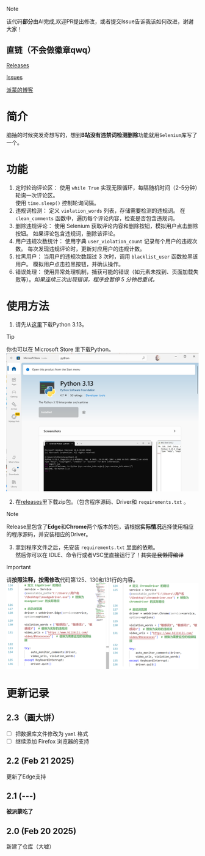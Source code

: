 >[!NOTE]
>该代码**部分**由AI完成,欢迎PR提出修改，或者提交Issue告诉我该如何改进，谢谢大家！

## 直链（不会做徽章qwq）
[Releases](https://github.com/paimonanimation/releases)

[Issues](https://github.com/PaimonAnimation/bilibili-comment-manage/issues)

[派蒙的博客](https://paimonmeow.cn)

# 简介
脑抽的时候突发奇想写的，想到**B站没有违禁词检测删除**功能就用`Selenium`库写了一个。

# 功能
1. 定时轮询评论区：
使用 `while True` 实现无限循环，每隔随机时间（2-5分钟）轮询一次评论区。<br>
使用 ``` time.sleep() ``` 控制轮询间隔。
2. 违规词检测：
定义 ```violation_words``` 列表，存储需要检测的违规词。
在 ```clean_comments``` 函数中，遍历每个评论内容，检查是否包含违规词。
3. 删除违规评论：
使用 Selenium 获取评论内容和删除按钮，模拟用户点击删除按钮。
如果评论包含违规词，删除该评论。
4. 用户违规次数统计：
使用字典 ```user_violation_count``` 记录每个用户的违规次数。
每次发现违规评论时，更新对应用户的违规计数。
5. 拉黑用户：
当用户的违规次数超过 3 次时，调用 ```blacklist_user``` 函数拉黑该用户。
模拟用户点击拉黑按钮，并确认操作。
6. 错误处理：
使用异常处理机制，捕获可能的错误（如元素未找到、页面加载失败等）。*如果连续三次出现错误，程序会暂停 5 分钟后重试。*

# 使用方法
1. 请先从[这里](https://www.python.org/ftp/python/3.13.2/python-3.13.2-amd64.exe)下载Python 3.13。
>[!TIP]
>你也可以在 Microsoft Store 里下载Python。
>![Microsoft Store截图](https://github.com/PaimonAnimation/bilibili-comment-manage/blob/main/pictures/1.png)
2. 在[releases](https://github.com/PaimonAnimation/bilibili-comment-manage/releases/)里下载zip包。（包含程序源码、Driver和 `requirements.txt` 。
>[!NOTE]
>Release里包含了**Edge**和**Chrome**两个版本的包，请根据**实际情况**选择使用相应的程序源码，并安装相应的Driver。
3. 拿到程序文件之后，先安装 `requirements.txt` 里面的依赖。<br>然后你可以在 IDLE、命令行或者VSC里直接运行了！~~其实是我懒得编译~~
>[!IMPORTANT]
>请**按照注释，按需修改**代码第125、130和131行的内容。
>![截图](https://github.com/PaimonAnimation/bilibili-comment-manage/blob/main/pictures/2.png)

# 更新记录

## 2.3（画大饼）
- [ ] 把数据库文件修改为 `yaml` 格式
- [ ] 继续添加 Firefox 浏览器的支持

## 2.2 (Feb 21 2025)
更新了Edge支持

## 2.1 (---)
**被派蒙吃了**

## 2.0 (Feb 20 2025)
新建了仓库（大嘘）